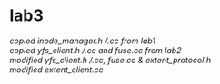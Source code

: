# lab3

*copied inode_manager.h /.cc from lab1*  
*copied yfs_client.h /.cc and fuse.cc from lab2*  
*modified yfs_client.h /.cc, fuse.cc & extent_protocol.h*  
*modified extent_client.cc*
